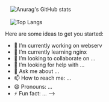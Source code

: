   &ensp;&ensp;![Anurag's GitHub stats](https://github-readme-stats.vercel.app/api?username=oliviawanghao&theme=omni&show_icons=true&bg_color=636969&title_color=EEC4C9&text_color=EEC4C9)
<br><br>
 &ensp;&ensp;![Top Langs](https://github-readme-stats.vercel.app/api/top-langs/?username=oliviawanghao&layout=compact&bg_color=EEC4C9&title_color=636969&text_color=636969)

Here are some ideas to get you started:

- 🔭 I’m currently working on webserv
- 🌱 I’m currently learning nginx
- 👯 I’m looking to collaborate on ...
- 🤔 I’m looking for help with ...
- 💬 Ask me about ...
- 📫 How to reach me: ...
- 😄 Pronouns: ...
- ⚡ Fun fact: ...
-->
